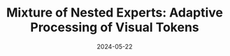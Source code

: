 ---
title: "Mixture of Nested Experts: Adaptive Processing of Visual Tokens"
authors_before: ""
authors_after: ", Nidhi Hegde, Aditya Kusupati, Arsha Nagrani, Shyamal Buch, Prateek Jain, Anurag Arnab, Sujoy Paul"
award: ""
collection: publications
permalink: /publication/mone
tldr: 'A nested architecture based mixture-of-experts framework for tackling redundancy in visual modalities.'
date: 2024-05-22
venue: 'NeurIPS 2024 (under review)'
preprint: '' 
header: 
  teaser: 'papers/mone/vmoe-style.png'
# paper: 'https://arxiv.org/abs/2209.06235'
# code: 'https://github.com/yanndubs/invariant-self-supervised-learning' 
# twitter: "https://twitter.com/yanndubs/status/1597218397150130177"
link: ''
video: ''
categories:
  - Vision
  - Efficiency
  - Mixture of Experts
  - Conditional Computation
  - Selected Papers 
---